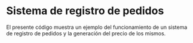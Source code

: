 # Sistema de registro de pedidos
El presente código muestra un ejemplo del funcionamiento de un sistema de registro de pedidos y la generación del precio de los mismos.
